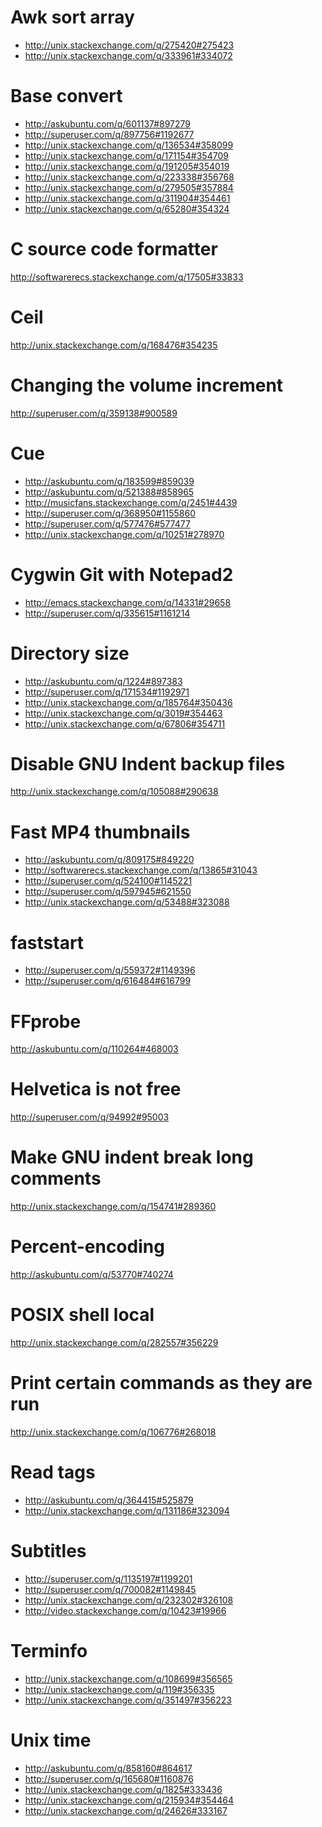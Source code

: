 Awk sort array
===============================================
- http://unix.stackexchange.com/q/275420#275423
- http://unix.stackexchange.com/q/333961#334072

Base convert
======================================
- http://askubuntu.com/q/601137#897279
- http://superuser.com/q/897756#1192677
- http://unix.stackexchange.com/q/136534#358099
- http://unix.stackexchange.com/q/171154#354709
- http://unix.stackexchange.com/q/191205#354019
- http://unix.stackexchange.com/q/223338#356768
- http://unix.stackexchange.com/q/279505#357884
- http://unix.stackexchange.com/q/311904#354461
- http://unix.stackexchange.com/q/65280#354324

C source code formatter
===================================================
http://softwarerecs.stackexchange.com/q/17505#33833

Ceil
=============================================
http://unix.stackexchange.com/q/168476#354235

Changing the volume increment
====================================
http://superuser.com/q/359138#900589

Cue
======================================
- http://askubuntu.com/q/183599#859039
- http://askubuntu.com/q/521388#858965
- http://musicfans.stackexchange.com/q/2451#4439
- http://superuser.com/q/368950#1155860
- http://superuser.com/q/577476#577477
- http://unix.stackexchange.com/q/10251#278970

Cygwin Git with Notepad2
==============================================
- http://emacs.stackexchange.com/q/14331#29658
- http://superuser.com/q/335615#1161214

Directory size
====================================
- http://askubuntu.com/q/1224#897383
- http://superuser.com/q/171534#1192971
- http://unix.stackexchange.com/q/185764#350436
- http://unix.stackexchange.com/q/3019#354463
- http://unix.stackexchange.com/q/67806#354711

Disable GNU Indent backup files
=============================================
http://unix.stackexchange.com/q/105088#290638

Fast MP4 thumbnails
======================================
- http://askubuntu.com/q/809175#849220
- http://softwarerecs.stackexchange.com/q/13865#31043
- http://superuser.com/q/524100#1145221
- http://superuser.com/q/597945#621550
- http://unix.stackexchange.com/q/53488#323088

faststart
=======================================
- http://superuser.com/q/559372#1149396
- http://superuser.com/q/616484#616799

FFprobe
====================================
http://askubuntu.com/q/110264#468003

Helvetica is not free
==================================
http://superuser.com/q/94992#95003

Make GNU indent break long comments
=============================================
http://unix.stackexchange.com/q/154741#289360

Percent-encoding
===================================
http://askubuntu.com/q/53770#740274

POSIX shell local
=============================================
http://unix.stackexchange.com/q/282557#356229

Print certain commands as they are run
=============================================
http://unix.stackexchange.com/q/106776#268018

Read tags
======================================
- http://askubuntu.com/q/364415#525879
- http://unix.stackexchange.com/q/131186#323094

Subtitles
=======================================
- http://superuser.com/q/1135197#1199201
- http://superuser.com/q/700082#1149845
- http://unix.stackexchange.com/q/232302#326108
- http://video.stackexchange.com/q/10423#19966

Terminfo
============================================
- http://unix.stackexchange.com/q/108699#356565
- http://unix.stackexchange.com/q/119#356335
- http://unix.stackexchange.com/q/351497#356223

Unix time
======================================
- http://askubuntu.com/q/858160#864617
- http://superuser.com/q/165680#1160876
- http://unix.stackexchange.com/q/1825#333436
- http://unix.stackexchange.com/q/215934#354464
- http://unix.stackexchange.com/q/24626#333167

